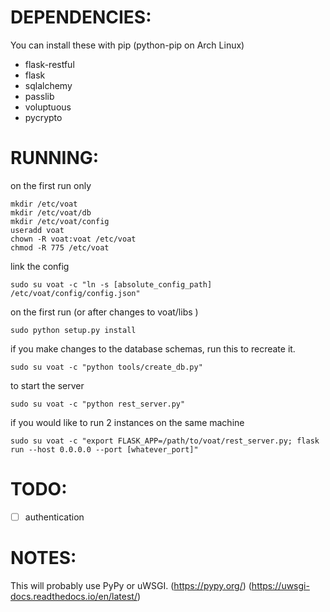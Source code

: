 


# DEPENDENCIES:

You can install these with pip (python-pip on Arch Linux)

* flask-restful
* flask
* sqlalchemy
* passlib
* voluptuous
* pycrypto



# RUNNING:
on the first run only

```
mkdir /etc/voat
mkdir /etc/voat/db
mkdir /etc/voat/config
useradd voat
chown -R voat:voat /etc/voat
chmod -R 775 /etc/voat
```

link the config

```sudo su voat -c "ln -s [absolute_config_path] /etc/voat/config/config.json"```


on the first run (or after changes to voat/libs )  

```cd /where/ever/voat/libs
sudo python setup.py install

```

if you make changes to the database schemas, run this to recreate it. 
```
sudo su voat -c "python tools/create_db.py"
```


to start the server

```sudo su voat -c "python rest_server.py"```

if you would like to run 2 instances on the same machine

``` 
sudo su voat -c "export FLASK_APP=/path/to/voat/rest_server.py; flask run --host 0.0.0.0 --port [whatever_port]"
```


# TODO:

- [ ] authentication


# NOTES:

This will probably use PyPy or uWSGI. (https://pypy.org/) (https://uwsgi-docs.readthedocs.io/en/latest/)
